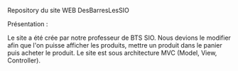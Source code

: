 Repository du site WEB DesBarresLesSIO

Présentation :

Le site a été crée par notre professeur de BTS SIO. Nous devions le modifier afin que l'on puisse afficher les produits, mettre un produit dans le panier puis acheter le produit.
Le site est sous architecture MVC (Model, View, Controller).
